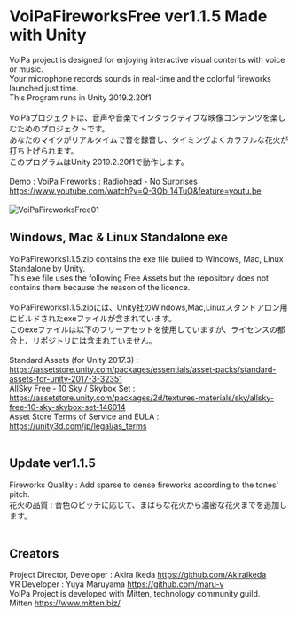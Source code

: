 # VoiPaFireworksFree ver1.1.5 Made with Unity
VoiPa project is designed for enjoying interactive visual contents with voice or music.  
Your microphone records sounds in real-time and the colorful fireworks launched just time.  
This Program runs in Unity 2019.2.20f1  
<br>
VoiPaプロジェクトは、音声や音楽でインタラクティブな映像コンテンツを楽しむためのプロジェクトです。  
あなたのマイクがリアルタイムで音を録音し、タイミングよくカラフルな花火が打ち上げられます。  
このプログラムはUnity 2019.2.20f1で動作します。  
<br>
Demo : VoiPa Fireworks : Radiohead - No Surprises  
https://www.youtube.com/watch?v=Q-3Qb_14TuQ&feature=youtu.be  
<Br>
![VoiPaFireworksFree01](https://user-images.githubusercontent.com/46648955/86839282-31427b00-c0dc-11ea-909f-99eaf201ad0d.png)
<br>
## Windows, Mac & Linux Standalone exe  
VoiPaFireworks1.1.5.zip contains the exe file builed to Windows, Mac, Linux Standalone by Unity.  
This exe file uses the following Free Assets but the repository does not contains them because the reason of the licence.  
<br>
VoiPaFireworks1.1.5.zipには、Unity社のWindows,Mac,Linuxスタンドアロン用にビルドされたexeファイルが含まれています。  
このexeファイルは以下のフリーアセットを使用していますが、ライセンスの都合上、リポジトリには含まれていません。  
<br>
Standard Assets (for Unity 2017.3) : https://assetstore.unity.com/packages/essentials/asset-packs/standard-assets-for-unity-2017-3-32351  
AllSky Free - 10 Sky / Skybox Set : https://assetstore.unity.com/packages/2d/textures-materials/sky/allsky-free-10-sky-skybox-set-146014  
Asset Store Terms of Service and EULA : https://unity3d.com/jp/legal/as_terms  
<br>
## Update ver1.1.5    
Fireworks Quality : Add sparse to dense fireworks according to the tones' pitch.  
花火の品質 : 音色のピッチに応じて、まばらな花火から濃密な花火までを追加します。  
<br>
## Creators
Project Director, Developer : Akira Ikeda https://github.com/AkiraIkeda  
VR Developer : Yuya Maruyama https://github.com/maru-v  
VoiPa Project is developed with Mitten, technology community guild.  
Mitten https://www.mitten.biz/  
